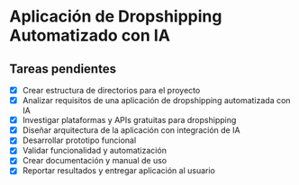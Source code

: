 # Aplicación de Dropshipping Automatizado con IA

## Tareas pendientes

- [x] Crear estructura de directorios para el proyecto
- [x] Analizar requisitos de una aplicación de dropshipping automatizada con IA
- [x] Investigar plataformas y APIs gratuitas para dropshipping
- [x] Diseñar arquitectura de la aplicación con integración de IA
- [x] Desarrollar prototipo funcional
- [x] Validar funcionalidad y automatización
- [x] Crear documentación y manual de uso
- [x] Reportar resultados y entregar aplicación al usuario
